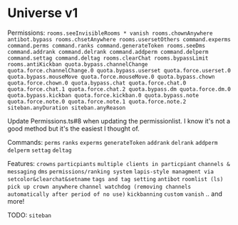 # Universe v1

Permissions:
`rooms.seeInvisibleRooms * vanish rooms.chownAnywhere antibot.bypass rooms.chsetAnywhere rooms.usersetOthers command.experms command.perms command.ranks command.generateToken rooms.seeDms command.addrank command.delrank command.addperm command.delperm command.settag command.deltag rooms.clearChat rooms.bypassLimit rooms.antiKickban quota.bypass.channelChange quota.force.channelChange.0 quota.bypass.userset quota.force.userset.0 quota.bypass.mouseMove quota.force.mouseMove.0 quota.bypass.chown quota.force.chown.0 quota.bypass.chat quota.force.chat.0 quota.force.chat.1 quota.force.chat.2 quota.bypass.dm quota.force.dm.0 quota.bypass.kickban quota.force.kickban.0 quota.bypass.note quota.force.note.0 quota.force.note.1 quota.force.note.2 siteban.anyDuration siteban.anyReason`

Update Permissions.ts#8 when updating the permissionlist. I know it's not a good
method but it's the easiest I thought of.

Commands: `perms` `ranks` `experms` `generateToken` `addrank` `delrank`
`addperm` `delperm` `settag` `deltag`

Features: `crowns` `particpiants` `multiple clients in particpiant`
`channels & messaging` `dms` `permissions/ranking system`
`lapis-style managment via setcolor&clearchat&setname` `tags and tag setting`
`antibot` `roomlist (ls)` `pick up crown anywhere`
`channel watchdog (removing channels automatically after period of no use)`
`kickbanning` `custom` `vanish` .. and more!

TODO: `siteban`
